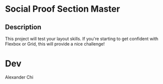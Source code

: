# Social Proof Section Master
## Description
This project will test your layout skills. If you're starting to get confident with Flexbox or Grid, this will provide a nice challenge!

# Dev
Alexander Chi